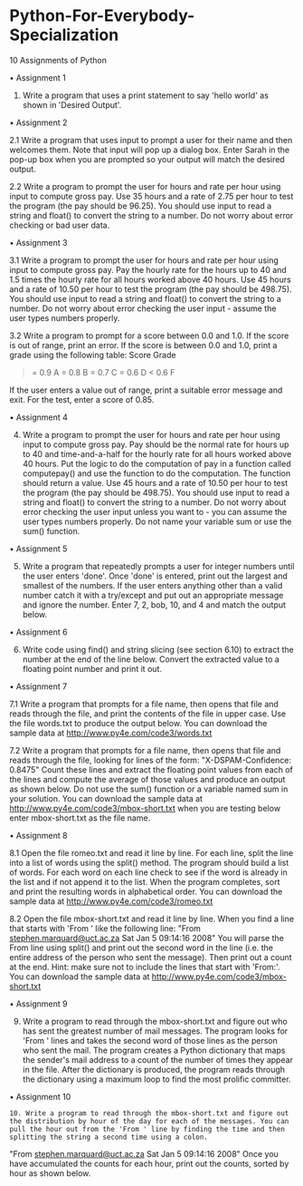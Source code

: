 # Python-For-Everybody-Specialization
10 Assignments of Python

•	Assignment 1
  1. Write a program that uses a print statement to say 'hello world' as shown in 'Desired Output'.


•	Assignment 2

   2.1 Write a program that uses input to prompt a user for their name and then welcomes them. Note that input will pop up a dialog box. Enter Sarah in the pop-up box when you are prompted so your output will match the desired output.

   2.2 Write a program to prompt the user for hours and rate per hour using input to compute gross pay. Use 35 hours and a rate of 2.75 per hour to test the program (the pay should be 96.25). You should use input to read a string and float() to convert the string to a number. Do not worry about error checking or bad user data.


•	Assignment 3

   3.1 Write a program to prompt the user for hours and rate per hour using input to compute gross pay. Pay the hourly rate for the hours up to 40 and 1.5 times the hourly rate for all hours worked above 40 hours. Use 45 hours and a rate of 10.50 per hour to test the program (the pay should be 498.75). You should use input to read a string and float() to convert the string to a number. Do not worry about error checking the user input - assume the user types numbers properly.

   3.2 Write a program to prompt for a score between 0.0 and 1.0. If the score is out of range, print an error. If the score is between 0.0 and 1.0, print a grade using the following table:
Score Grade

  >= 0.9 A
  >= 0.8 B
  >= 0.7 C
  >= 0.6 D
  < 0.6 F

  If the user enters a value out of range, print a suitable error message and exit. For the test, enter a score of 0.85.


•	Assignment 4

  4. Write a program to prompt the user for hours and rate per hour using input to compute gross pay. Pay should be the normal rate for hours up to 40 and time-and-a-half for the hourly rate for all hours worked above 40 hours. Put the logic to do the computation of pay in a function called computepay() and use the function to do the computation. The function should return a value. Use 45 hours and a rate of 10.50 per hour to test the program (the pay should be 498.75). You should use input to read a string and float() to convert the string to a number. Do not worry about error checking the user input unless you want to - you can assume the user types numbers properly. Do not name your variable sum or use the sum() function.


•	Assignment 5

  5. Write a program that repeatedly prompts a user for integer numbers until the user enters 'done'. Once 'done' is entered, print out the largest and smallest of the numbers. If the user enters anything other than a valid number catch it with a try/except and put out an appropriate message and ignore the number. Enter 7, 2, bob, 10, and 4 and match the output below.


•	Assignment 6

  6. Write code using find() and string slicing (see section 6.10) to extract the number at the end of the line below. Convert the extracted value to a floating point number and print it out.


•	Assignment 7

   7.1 Write a program that prompts for a file name, then opens that file and reads through the file, and print the contents of the file in upper case. Use the file words.txt to produce the output below.
You can download the sample data at http://www.py4e.com/code3/words.txt

   7.2 Write a program that prompts for a file name, then opens that file and reads through the file, looking for lines of the form:
"X-DSPAM-Confidence:    0.8475"
Count these lines and extract the floating point values from each of the lines and compute the average of those values and produce an output as shown below. Do not use the sum() function or a variable named sum in your solution.
You can download the sample data at http://www.py4e.com/code3/mbox-short.txt when you are testing below enter mbox-short.txt as the file name.


•	Assignment 8

   8.1 Open the file romeo.txt and read it line by line. For each line, split the line into a list of words using the split() method. The program should build a list of words. For each word on each line check to see if the word is already in the list and if not append it to the list. When the program completes, sort and print the resulting words in alphabetical order.
You can download the sample data at http://www.py4e.com/code3/romeo.txt

   8.2 Open the file mbox-short.txt and read it line by line. When you find a line that starts with 'From ' like the following line:
"From stephen.marquard@uct.ac.za Sat Jan  5 09:14:16 2008"
You will parse the From line using split() and print out the second word in the line (i.e. the entire address of the person who sent the message). Then print out a count at the end.
Hint: make sure not to include the lines that start with 'From:'.
You can download the sample data at http://www.py4e.com/code3/mbox-short.txt


•	Assignment 9

  9. Write a program to read through the mbox-short.txt and figure out who has sent the greatest number of mail messages. The program looks for 'From ' lines and takes the second word of those lines as the person who sent the mail. The program creates a Python dictionary that maps the sender's mail address to a count of the number of times they appear in the file. After the dictionary is produced, the program reads through the dictionary using a maximum loop to find the most prolific committer.


•	Assignment 10

    10. Write a program to read through the mbox-short.txt and figure out the distribution by hour of the day for each of the messages. You can pull the hour out from the 'From ' line by finding the time and then splitting the string a second time using a colon.
"From stephen.marquard@uct.ac.za Sat Jan  5 09:14:16 2008"
Once you have accumulated the counts for each hour, print out the counts, sorted by hour as shown below.
